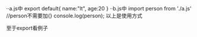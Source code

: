 ··a.js中
export default{
name:"lt",
age:20
}
··b.js中
import  person from './a.js' //person不需要加{}
console.log(person);
以上是使用方式



至于export看例子
 
